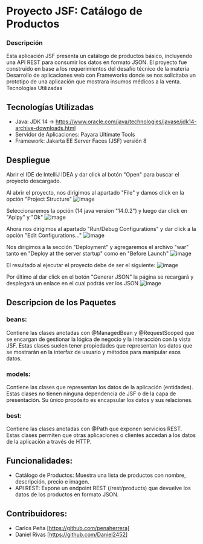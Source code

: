 # Proyecto JSF: Catálogo de Productos
### Descripción

Esta aplicación JSF presenta un catálogo de productos básico, incluyendo una API REST para consumir los datos en formato JSON. 
El proyecto fue construido en base a los requerimientos del desafío técnico de la materia Desarrollo de aplicaciones web con Frameworks donde se nos solicitaba un prototipo de una aplicación que mostrara insumos médicos a la venta.
Tecnologías Utilizadas

## Tecnologías Utilizadas
* Java: JDK 14 -> https://www.oracle.com/java/technologies/javase/jdk14-archive-downloads.html
* Servidor de Aplicaciones: Payara Ultimate Tools
* Framework: Jakarta EE Server Faces (JSF) versión 8

## Despliegue
Abrir el IDE de IntelliJ IDEA y dar click al botón "Open" para buscar el proyecto descargado.

Al abrir el proyecto, nos dirigimos al apartado "File" y damos click en la opción "Project Structure"
![image](https://github.com/user-attachments/assets/e7ff9975-6628-4de3-b603-76c663b7c679)

Seleccionaremos la opción (14 java version "14.0.2") y luego dar click en "Aplpy" y "Ok"
![image](https://github.com/user-attachments/assets/70f007fb-e68a-4e2a-bd09-ceddbe0f08f9)

Ahora nos dirigimos al apartado "Run/Debug Configurations" y dar click a la opción "Edit Configurations..."
![image](https://github.com/user-attachments/assets/103d75ab-79c1-49e5-99bb-dd414c497f8a)

Nos dirigimos a la sección "Deployment" y agregaremos el archivo "war" tanto en "Deploy at the server startup" como en "Before Launch"
![image](https://github.com/user-attachments/assets/ff2f207e-57a7-404c-bcc0-676846e89598)

El resultado al ejecutar el proyecto debe de ser el siguiente:
![image](https://github.com/user-attachments/assets/9f9dbf8d-17eb-4960-af01-4370f8ca3b2e)

Por último al dar click en el botón "Generar JSON" la página se recargará y desplegará un enlace en el cual podrás ver los JSON
![image](https://github.com/user-attachments/assets/faaf2a72-b170-447e-9c3f-099bd8a4f10d)

## Descripcion de los Paquetes
### beans:
Contiene las clases anotadas con @ManagedBean y @RequestScoped que se encargan de gestionar la lógica de negocio y la interacción con la vista JSF. Estas clases suelen tener propiedades que representan los datos que se mostrarán en la interfaz de usuario y métodos para manipular esos datos.
### models:
Contiene las clases que representan los datos de la aplicación (entidades). Estas clases no tienen ninguna dependencia de JSF o de la capa de presentación. Su único propósito es encapsular los datos y sus relaciones.
### best:
Contiene las clases anotadas con @Path que exponen servicios REST. Estas clases permiten que otras aplicaciones o clientes accedan a los datos de la aplicación a través de HTTP.

## Funcionalidades: 
* Catálogo de Productos: Muestra una lista de productos con nombre, descripción, precio e imagen.
* API REST: Expone un endpoint REST (/rest/products) que devuelve los datos de los productos en formato JSON.

## Contribuidores:
* Carlos Peña [https://github.com/penaherrera]
* Daniel Rivas [https://github.com/Daniel2452]
